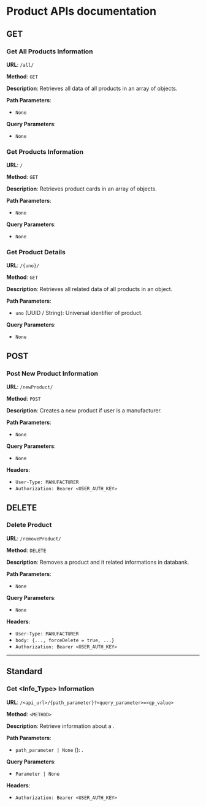 # Product APIs documentation

## GET

### Get All Products Information

**URL**: `/all/`

**Method**: `GET`

**Description**: Retrieves all data of all products in an array of objects.

**Path Parameters**:
- `None`

**Query Parameters**:
- `None`

### Get Products Information

**URL**: `/`

**Method**: `GET`

**Description**: Retrieves product cards in an array of objects.

**Path Parameters**:
- `None`

**Query Parameters**:
- `None`

### Get Product Details

**URL**: `/{uno}/`

**Method**: `GET`

**Description**: Retrieves all related data of all products in an object.

**Path Parameters**:
- `uno` (UUID / String): Universal identifier of product.

**Query Parameters**:
- `None`

## POST

### Post New Product Information

**URL**: `/newProduct/`

**Method**: `POST`

**Description**: Creates a new product if user is a manufacturer.

**Path Parameters**:
- `None`

**Query Parameters**:
- `None`

**Headers**:
- `User-Type: MANUFACTURER`
- `Authorization: Bearer <USER_AUTH_KEY>`

## DELETE

### Delete Product

**URL**: `/removeProduct/`

**Method**: `DELETE`

**Description**: Removes a product and it related informations in databank.

**Path Parameters**:
- `None`

**Query Parameters**:
- `None`

**Headers**:
- `User-Type: MANUFACTURER`
- `body: {..., forceDelete = true, ...}`
- `Authorization: Bearer <USER_AUTH_KEY>`

----------------------------
Standard 
----------------------------

### Get <Info_Type> Information

**URL**: `/<api_url>/{path_parameter}?<query_parameter>=<qp_value>`

**Method**: `<METHOD>`

**Description**: Retrieve information about a <info>.

**Path Parameters**:
- `path_parameter | None` (<DataType>): <description>.

**Query Parameters**:
- `Parameter | None`

**Headers**:
- `Authorization: Bearer <USER_AUTH_KEY>`
